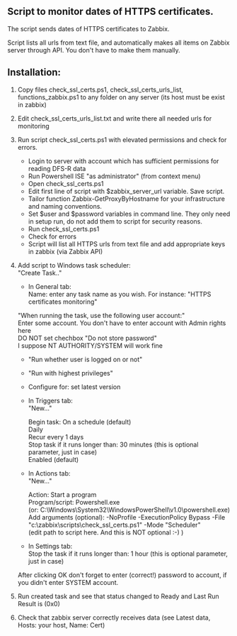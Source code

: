 ## Script to monitor dates of HTTPS certificates.

The script sends dates of HTTPS certificates to Zabbix.

Script lists all urls from text file, and automatically makes all items on Zabbix server through API. You don't have to make them manually.


## Installation:

1. Copy files check_ssl_certs.ps1, check_ssl_certs_urls_list, functions_zabbix.ps1 to any folder on any server (its host must be exist in zabbix)

2. Edit check_ssl_certs_urls_list.txt and write there all needed urls for monitoring

3. Run script check_ssl_certs.ps1 with elevated permissions and check for errors.<br>
    - Login to server with account which has sufficient permissions for reading DFS-R data
    - Run Powershell ISE "as administrator" (from context menu)
    - Open check_ssl_certs.ps1
    - Edit first line of script with $zabbix_server_url variable. Save script.
    - Tailor function Zabbix-GetProxyByHostname for your infrastructure and naming conventions.
    - Set $user and $password variables in command line. They only need in setup run, do not add them to script for security reasons. 
    - Run check_ssl_certs.ps1
    - Check for errors
    - Script will list all HTTPS urls from text file and add appropriate keys in zabbix (via Zabbix API)

4. Add script to Windows task scheduler:<br>
    "Create Task.."

    - In General tab:<br>
	Name: enter any task name as you wish. For instance: "HTTPS certificates monitoring"

	"When running the task, use the following user account:"<br>
	Enter some account. You don't have to enter account with Admin rights here<br>
	DO NOT set chechbox "Do not store password"<br>
	I suppose NT AUTHORITY/SYSTEM will work fine
	
	- "Run whether user is logged on or not"

	- "Run with highest privileges"

	- Configure for: set latest version


    - In Triggers tab:<br>
        "New..."
	
        Begin task: On a schedule (default)<br>
        Daily<br>
        Recur every 1 days<br>
        Stop task if it runs longer than: 30 minutes (this is optional parameter, just in case)<br>
        Enabled (default)

    - In Actions tab:<br>
        "New..."

        Action: Start a program<br>
        Program/script: Powershell.exe<br>
        (or: C:\Windows\System32\WindowsPowerShell\v1.0\powershell.exe)<br>
        Add arguments (optional): -NoProfile -ExecutionPolicy Bypass -File "c:\zabbix\scripts\check_ssl_certs.ps1" -Mode "Scheduler"<br>
        (edit path to script here. And this is NOT optional :-) )<br>

    - In Settings tab:<br>
	Stop the task if it runs longer than: 1 hour (this is optional parameter, just in case)

    After clicking OK don't forget to enter (correct!) password to account, if you didn't enter SYSTEM account.

4. Run created task and see that status changed to Ready and Last Run Result is (0x0)

5. Check that zabbix server correctly receives data (see Latest data, Hosts: your host, Name: Cert)

